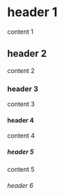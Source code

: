 # header 1
content 1

## header 2
content 2

### header 3
content 3

#### header 4
content 4

##### header 5
content 5

###### header 6
